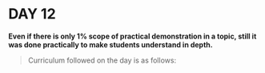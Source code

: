 # **DAY 12**



**Even if there is only 1% scope of practical demonstration in a topic, still it was done practically to make students understand in depth.**

>Curriculum followed on the day is as follows:




